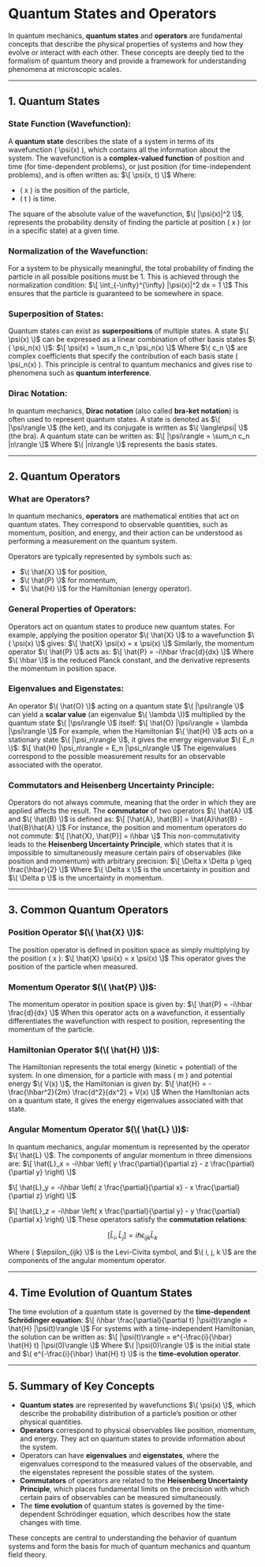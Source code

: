 # **Quantum States and Operators**

In quantum mechanics, **quantum states** and **operators** are fundamental concepts that describe the physical properties of systems and how they evolve or interact with each other. These concepts are deeply tied to the formalism of quantum theory and provide a framework for understanding phenomena at microscopic scales.

---

## **1. Quantum States**

### **State Function (Wavefunction)**:
A **quantum state** describes the state of a system in terms of its wavefunction \( \psi(x) \), which contains all the information about the system. The wavefunction is a **complex-valued function** of position and time (for time-dependent problems), or just position (for time-independent problems), and is often written as:
$\[
\psi(x, t)
\]$
Where:
- \( x \) is the position of the particle,
- \( t \) is time.

The square of the absolute value of the wavefunction, $\( |\psi(x)|^2 \)$, represents the probability density of finding the particle at position \( x \) (or in a specific state) at a given time.

### **Normalization of the Wavefunction**:
For a system to be physically meaningful, the total probability of finding the particle in all possible positions must be 1. This is achieved through the normalization condition:
$\[
\int_{-\infty}^{\infty} |\psi(x)|^2 dx = 1
\]$
This ensures that the particle is guaranteed to be somewhere in space.

### **Superposition of States**:
Quantum states can exist as **superpositions** of multiple states. A state $\( \psi(x) \)$ can be expressed as a linear combination of other basis states $\( \psi_n(x) \)$:
$\[
\psi(x) = \sum_n c_n \psi_n(x)
\]$
Where $\( c_n \)$ are complex coefficients that specify the contribution of each basis state \( \psi_n(x) \). This principle is central to quantum mechanics and gives rise to phenomena such as **quantum interference**.

### **Dirac Notation**:
In quantum mechanics, **Dirac notation** (also called **bra-ket notation**) is often used to represent quantum states. A state is denoted as $\( |\psi\rangle \)$ (the ket), and its conjugate is written as $\( \langle\psi| \)$ (the bra). A quantum state can be written as:
$\[
|\psi\rangle = \sum_n c_n |n\rangle
\]$
Where $\( |n\rangle \)$ represents the basis states.

---

## **2. Quantum Operators**

### **What are Operators?**
In quantum mechanics, **operators** are mathematical entities that act on quantum states. They correspond to observable quantities, such as momentum, position, and energy, and their action can be understood as performing a measurement on the quantum system.

Operators are typically represented by symbols such as:
- $\( \hat{X} \)$ for position,
- $\( \hat{P} \)$ for momentum,
- $\( \hat{H} \)$ for the Hamiltonian (energy operator).

### **General Properties of Operators**:
Operators act on quantum states to produce new quantum states. For example, applying the position operator $\( \hat{X} \)$ to a wavefunction $\( \psi(x) \)$ gives:
$\[
\hat{X} \psi(x) = x \psi(x)
\]$
Similarly, the momentum operator $\( \hat{P} \)$ acts as:
$\[
\hat{P} = -i\hbar \frac{d}{dx}
\]$
Where $\( \hbar \)$ is the reduced Planck constant, and the derivative represents the momentum in position space.

### **Eigenvalues and Eigenstates**:
An operator $\( \hat{O} \)$ acting on a quantum state $\( |\psi\rangle \)$ can yield a **scalar value** (an eigenvalue $\( \lambda \))$ multiplied by the quantum state $\( |\psi\rangle \)$ itself:
$\[
\hat{O} |\psi\rangle = \lambda |\psi\rangle
\]$
For example, when the Hamiltonian $\( \hat{H} \)$ acts on a stationary state $\( |\psi_n\rangle \)$, it gives the energy eigenvalue $\( E_n \)$:
$\[
\hat{H} |\psi_n\rangle = E_n |\psi_n\rangle
\]$
The eigenvalues correspond to the possible measurement results for an observable associated with the operator.

### **Commutators and Heisenberg Uncertainty Principle**:
Operators do not always commute, meaning that the order in which they are applied affects the result. The **commutator** of two operators $\( \hat{A} \)$ and $\( \hat{B} \)$ is defined as:
$\[
[\hat{A}, \hat{B}] = \hat{A}\hat{B} - \hat{B}\hat{A}
\]$
For instance, the position and momentum operators do not commute:
$\[
[\hat{X}, \hat{P}] = i\hbar
\]$
This non-commutativity leads to the **Heisenberg Uncertainty Principle**, which states that it is impossible to simultaneously measure certain pairs of observables (like position and momentum) with arbitrary precision:
$\[
\Delta x \Delta p \geq \frac{\hbar}{2}
\]$
Where $\( \Delta x \)$ is the uncertainty in position and $\( \Delta p \)$ is the uncertainty in momentum.

---

## **3. Common Quantum Operators**

### **Position Operator $(\( \hat{X} \))$**:
The position operator is defined in position space as simply multiplying by the position \( x \):
$\[
\hat{X} \psi(x) = x \psi(x)
\]$
This operator gives the position of the particle when measured.

### **Momentum Operator $(\( \hat{P} \))$**:
The momentum operator in position space is given by:
$\[
\hat{P} = -i\hbar \frac{d}{dx}
\]$
When this operator acts on a wavefunction, it essentially differentiates the wavefunction with respect to position, representing the momentum of the particle.

### **Hamiltonian Operator $(\( \hat{H} \))$**:
The Hamiltonian represents the total energy (kinetic + potential) of the system. In one dimension, for a particle with mass \( m \) and potential energy $\( V(x) \)$, the Hamiltonian is given by:
$\[
\hat{H} = -\frac{\hbar^2}{2m} \frac{d^2}{dx^2} + V(x)
\]$
When the Hamiltonian acts on a quantum state, it gives the energy eigenvalues associated with that state.

### **Angular Momentum Operator $(\( \hat{L} \))$**:
In quantum mechanics, angular momentum is represented by the operator $\( \hat{L} \)$. The components of angular momentum in three dimensions are:
$\[
\hat{L}_x = -i\hbar \left( y \frac{\partial}{\partial z} - z \frac{\partial}{\partial y} \right)
\]$

$\[
\hat{L}_y = -i\hbar \left( z \frac{\partial}{\partial x} - x \frac{\partial}{\partial z} \right)
\]$

$\[
\hat{L}_z = -i\hbar \left( x \frac{\partial}{\partial y} - y \frac{\partial}{\partial x} \right)
\]$
These operators satisfy the **commutation relations**:

```math
[\hat{L}_i, \hat{L}_j] = i\hbar \epsilon_{ijk} \hat{L}_k
```
Where \( $\epsilon_{ijk} \)$ is the Levi-Civita symbol, and $\( i, j, k \)$ are the components of the angular momentum operator.

---

## **4. Time Evolution of Quantum States**

The time evolution of a quantum state is governed by the **time-dependent Schrödinger equation**:
$\[
i\hbar \frac{\partial}{\partial t} |\psi(t)\rangle = \hat{H} |\psi(t)\rangle
\]$
For systems with a time-independent Hamiltonian, the solution can be written as:
$\[
|\psi(t)\rangle = e^{-\frac{i}{\hbar} \hat{H} t} |\psi(0)\rangle
\]$
Where $\( |\psi(0)\rangle \)$ is the initial state and $\( e^{-\frac{i}{\hbar} \hat{H} t} \)$ is the **time-evolution operator**.

---

## **5. Summary of Key Concepts**

- **Quantum states** are represented by wavefunctions $\( \psi(x) \)$, which describe the probability distribution of a particle’s position or other physical quantities.
- **Operators** correspond to physical observables like position, momentum, and energy. They act on quantum states to provide information about the system.
- Operators can have **eigenvalues** and **eigenstates**, where the eigenvalues correspond to the measured values of the observable, and the eigenstates represent the possible states of the system.
- **Commutators** of operators are related to the **Heisenberg Uncertainty Principle**, which places fundamental limits on the precision with which certain pairs of observables can be measured simultaneously.
- The **time evolution** of quantum states is governed by the time-dependent Schrödinger equation, which describes how the state changes with time.

These concepts are central to understanding the behavior of quantum systems and form the basis for much of quantum mechanics and quantum field theory.

